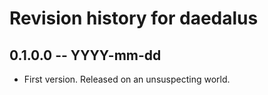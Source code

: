 # Revision history for daedalus

## 0.1.0.0 -- YYYY-mm-dd

* First version. Released on an unsuspecting world.
